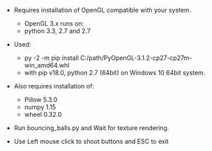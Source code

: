 * Requires installation of OpenGL compatible with your system.
	* OpenGL 3.x runs on:
	* python 3.3, 2.7 and 2.7

* Used: 
	* py -2 -m pip install C:/path/PyOpenGL-3.1.2-cp27-cp27m-win_amd64.whl
	* with pip v18.0, python 2.7 (64bit) on Windows 10 64bit system.

* Also requires installation of:
	* Pillow 5.3.0
	* numpy 1.15
	* wheel 0.32.0

* Run bouncing_balls.py and Wait for texture rendering.
* Use Left mouse click to shoot buttons and ESC to exit
